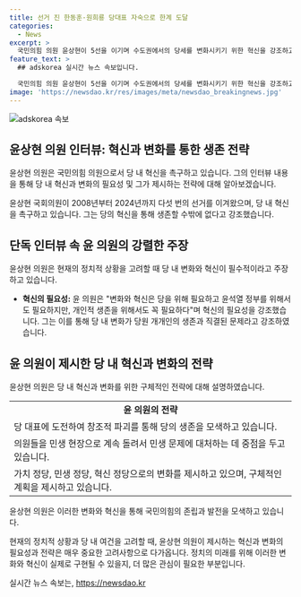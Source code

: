 ```yaml
---
title: 선거 진 한동훈·원희룡 당대표 자숙으로 한계 도달
categories:
  - News
excerpt: >
  국민의힘 의원 윤상현이 5선을 이기며 수도권에서의 당세를 변화시키기 위한 혁신을 강조하고 있다. 그는 당 대표 선거에 도전하며 언더독으로서 당을 살리겠다고 강조했고, 민생 챙기며 보수가치를 세울 것이라고 주장했다. 또한, 당원들의 자존심 문제와 당의 약화된 당세에 대해 비판하며, 가치 정당, 민생 정당, 혁신 정당으로의 변화를 제안하고 있다. 또한 지금이 혁신하기 좋은 시점이라며 당의 변화와 혁신이 시급하다고 강조했다.
feature_text: >
  ## adskorea 실시간 뉴스 속보입니다.

  국민의힘 의원 윤상현이 5선을 이기며 수도권에서의 당세를 변화시키기 위한 혁신을 강조하고 있다. 그는 당 대표 선거에 도전하며 언더독으로서 당을 살리겠다고 강조했고, 민생 챙기며 보수가치를 세울 것이라고 주장했다. 또한, 당원들의 자존심 문제와 당의 약화된 당세에 대해 비판하며, 가치 정당, 민생 정당, 혁신 정당으로의 변화를 제안하고 있다. 또한 지금이 혁신하기 좋은 시점이라며 당의 변화와 혁신이 시급하다고 강조했다.
image: 'https://newsdao.kr/res/images/meta/newsdao_breakingnews.jpg'
---
```


<p><img src="https://newsdao.kr/res/images/meta/newsdao_breakingnews.jpg" alt="adskorea 속보" /></p>

<h2 data-ke-size="size26">윤상현 의원 인터뷰: 혁신과 변화를 통한 생존 전략</h2>

<p>윤상현 의원은 국민의힘 의원으로서 당 내 혁신을 촉구하고 있습니다. 그의 인터뷰 내용을 통해 당 내 혁신과 변화의 필요성 및 그가 제시하는 전략에 대해 알아보겠습니다.</p>

<p data-ke-size="size16">윤상현 국회의원이 2008년부터 2024년까지 다섯 번의 선거를 이겨왔으며, 당 내 혁신을 촉구하고 있습니다. 그는 당의 혁신을 통해 생존할 수밖에 없다고 강조했습니다.</p>

<h2 data-ke-size="size24">단독 인터뷰 속 윤 의원의 강렬한 주장</h2>

<p>윤상현 의원은 현재의 정치적 상황을 고려할 때 당 내 변화와 혁신이 필수적이라고 주장하고 있습니다.</p>

<ul>
  <li><b>혁신의 필요성:</b> 윤 의원은 "변화와 혁신은 당을 위해 필요하고 윤석열 정부를 위해서도 필요하지만, 개인적 생존을 위해서도 꼭 필요하다"며 혁신의 필요성을 강조했습니다. 그는 이를 통해 당 내 변화가 당원 개개인의 생존과 직결된 문제라고 강조하였습니다.</li>
</ul>

<h2 data-ke-size="size24">윤 의원이 제시한 당 내 혁신과 변화의 전략</h2>

<p>윤상현 의원은 당 내 혁신과 변화를 위한 구체적인 전략에 대해 설명하였습니다.</p>

<table>
  <tr>
    <td style="text-align: center; height: 17px;"><b>윤 의원의 전략</b></td>
  <tr>
  <tr>
    <td>당 대표에 도전하여 창조적 파괴를 통해 당의 생존을 모색하고 있습니다.</td>
  </tr>
  <tr>
    <td>의원들을 민생 현장으로 계속 돌려서 민생 문제에 대처하는 데 중점을 두고 있습니다.</td>
  </tr>
  <tr>
    <td>가치 정당, 민생 정당, 혁신 정당으로의 변화를 제시하고 있으며, 구체적인 계획을 제시하고 있습니다.</td>
  </tr>
</table>

<p>윤상현 의원은 이러한 변화와 혁신을 통해 국민의힘의 존립과 발전을 모색하고 있습니다.</p>

<p data-ke-size="size16">현재의 정치적 상황과 당 내 여건을 고려할 때, 윤상현 의원이 제시하는 혁신과 변화의 필요성과 전략은 매우 중요한 고려사항으로 다가옵니다. 정치의 미래를 위해 이러한 변화와 혁신이 실제로 구현될 수 있을지, 더 많은 관심이 필요한 부분입니다.</p>
실시간 뉴스 속보는, <a href="https://newsdao.kr" rel="dofollow">https://newsdao.kr</a>


